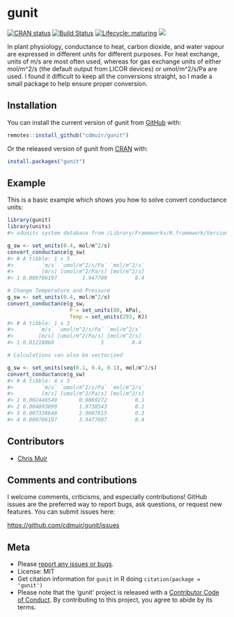 
<!-- README.md is generated from README.Rmd. Please edit that file -->

# gunit

<!-- badges: start -->

[![CRAN
status](https://www.r-pkg.org/badges/version/gunit)](https://cran.r-project.org/package=gunit)
[![Build
Status](https://travis-ci.org/cdmuir/gunit.svg?branch=master)](https://travis-ci.org/cdmuir/gunit)
[![Lifecycle:
maturing](https://img.shields.io/badge/lifecycle-maturing-blue.svg)](https://www.tidyverse.org/lifecycle/#maturing)
[![](https://cranlogs.r-pkg.org/badges/gunit)](https://cran.r-project.org/package=gunit)
<!-- badges: end -->

In plant physiology, conductance to heat, carbon dioxide, and water
vapour are expressed in different units for different purposes. For heat
exchange, units of m/s are most often used, whereas for gas exchange
units of either mol/m^2/s (the default output from LICOR devices) or
umol/m^2/s/Pa are used. I found it difficult to keep all the conversions
straight, so I made a small package to help ensure proper conversion.

## Installation

You can install the current version of gunit from
[GitHub](https://github.com/cdmuir/gunit) with:

``` r
remotes::install_github("cdmuir/gunit")
```

Or the released version of gunit from [CRAN](https://CRAN.R-project.org)
with:

``` r
install.packages("gunit")
```

## Example

This is a basic example which shows you how to solve convert conductance
units:

``` r
library(gunit)
library(units)
#> udunits system database from /Library/Frameworks/R.framework/Versions/3.6/Resources/library/units/share/udunits

g_sw <- set_units(0.4, mol/m^2/s)
convert_conductance(g_sw)
#> # A tibble: 1 x 3
#>         `m/s` `umol/m^2/s/Pa` `mol/m^2/s`
#>         [m/s] [umol/m^2/Pa/s] [mol/m^2/s]
#> 1 0.009786197        3.947709         0.4

# Change Temperature and Pressure
g_sw <- set_units(0.4, mol/m^2/s)
convert_conductance(g_sw, 
                    P = set_units(80, kPa), 
                    Temp = set_units(293, K))
#> # A tibble: 1 x 3
#>        `m/s` `umol/m^2/s/Pa` `mol/m^2/s`
#>        [m/s] [umol/m^2/Pa/s] [mol/m^2/s]
#> 1 0.01218068               5         0.4

# Calculations can also be vectorized

g_sw <- set_units(seq(0.1, 0.4, 0.1), mol/m^2/s)
convert_conductance(g_sw)
#> # A tibble: 4 x 3
#>         `m/s` `umol/m^2/s/Pa` `mol/m^2/s`
#>         [m/s] [umol/m^2/Pa/s] [mol/m^2/s]
#> 1 0.002446549       0.9869272         0.1
#> 2 0.004893099       1.9738543         0.2
#> 3 0.007339648       2.9607815         0.3
#> 4 0.009786197       3.9477087         0.4
```

## Contributors

  - [Chris Muir](https://github.com/cdmuir)

## Comments and contributions

I welcome comments, criticisms, and especially contributions\! GitHub
issues are the preferred way to report bugs, ask questions, or request
new features. You can submit issues here:

<https://github.com/cdmuir/gunit/issues>

## Meta

  - Please [report any issues or
    bugs](https://github.com/cdmuir/gunit/issues).
  - License: MIT
  - Get citation information for `gunit` in R doing `citation(package =
    'gunit')`
  - Please note that the ‘gunit’ project is released with a [Contributor
    Code of Conduct](CODE_OF_CONDUCT.md). By contributing to this
    project, you agree to abide by its terms.
